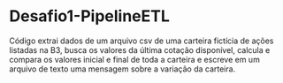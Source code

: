# Desafio1-PipelineETL

Código extrai dados de um arquivo csv de uma carteira fictícia de ações listadas na B3, busca os valores da última cotação disponível, calcula e compara os valores inicial e final de toda a carteira e escreve em um arquivo de texto uma mensagem sobre a variação da carteira.
